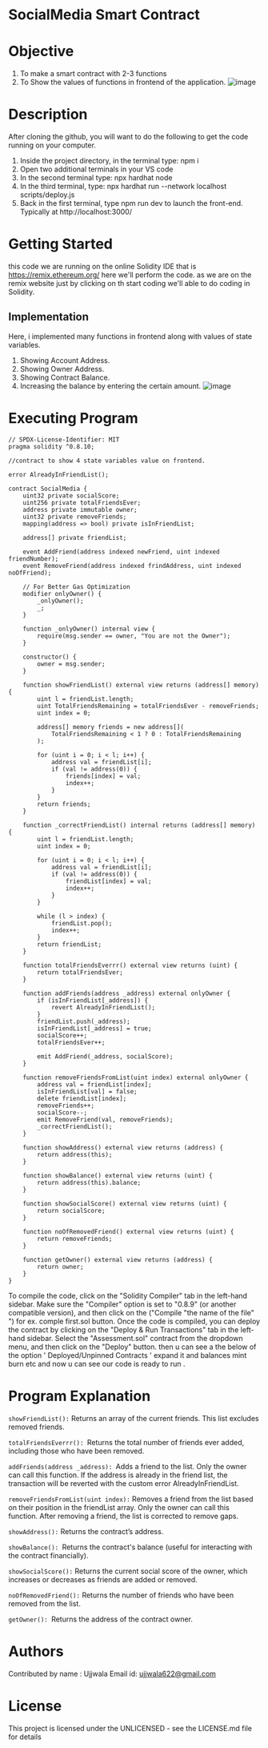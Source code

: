 # SocialMedia Smart Contract

# Objective
1. To make a smart contract with 2-3 functions
2. To Show the values of functions in frontend of the application.
![image](https://github.com/user-attachments/assets/8eaef8db-07f1-4ce2-9da9-d76a45e6d399)

# Description 
After cloning the github, you will want to do the following to get the code running on your computer.
1. Inside the project directory, in the terminal type: npm i
2. Open two additional terminals in your VS code
3. In the second terminal type: npx hardhat node
4. In the third terminal, type: npx hardhat run --network localhost scripts/deploy.js
5. Back in the first terminal, type npm run dev to launch the front-end.
Typically at http://localhost:3000/

# Getting Started
this code we are running on the online Solidity IDE that is https://remix.ethereum.org/ here we'll perform the code. as we are on the remix website just by clicking on th start coding we'll able to do coding in Solidity.

## Implementation
Here, i implemented many functions in frontend along with values of state variables.
1. Showing Account Address.
2. Showing Owner Address.
3. Showing Contract Balance.
4. Increasing the balance by entering the certain amount.
![image](https://github.com/user-attachments/assets/d1961533-0a1b-4e3a-9223-284824a2e7a4)

# Executing Program
```
// SPDX-License-Identifier: MIT
pragma solidity ^0.8.10;

//contract to show 4 state variables value on frontend.

error AlreadyInFriendList();

contract SocialMedia {
    uint32 private socialScore;
    uint256 private totalFriendsEver;
    address private immutable owner;
    uint32 private removeFriends;
    mapping(address => bool) private isInFriendList;

    address[] private friendList;

    event AddFriend(address indexed newFriend, uint indexed friendNumber);
    event RemoveFriend(address indexed frindAddress, uint indexed noOfFriend);

    // For Better Gas Optimization
    modifier onlyOwner() {
        _onlyOwner();
        _;
    }

    function _onlyOwner() internal view {
        require(msg.sender == owner, "You are not the Owner");
    }

    constructor() {
        owner = msg.sender;
    }

    function showFriendList() external view returns (address[] memory) {
        uint l = friendList.length;
        uint TotalFriendsRemaining = totalFriendsEver - removeFriends;
        uint index = 0;

        address[] memory friends = new address[](
            TotalFriendsRemaining < 1 ? 0 : TotalFriendsRemaining
        );

        for (uint i = 0; i < l; i++) {
            address val = friendList[i];
            if (val != address(0)) {
                friends[index] = val;
                index++;
            }
        }
        return friends;
    }

    function _correctFriendList() internal returns (address[] memory) {
        uint l = friendList.length;
        uint index = 0;

        for (uint i = 0; i < l; i++) {
            address val = friendList[i];
            if (val != address(0)) {
                friendList[index] = val;
                index++;
            }
        }

        while (l > index) {
            friendList.pop();
            index++;
        }
        return friendList;
    }

    function totalFriendsEverrr() external view returns (uint) {
        return totalFriendsEver;
    }

    function addFriends(address _address) external onlyOwner {
        if (isInFriendList[_address]) {
            revert AlreadyInFriendList();
        }
        friendList.push(_address);
        isInFriendList[_address] = true;
        socialScore++;
        totalFriendsEver++;

        emit AddFriend(_address, socialScore);
    }

    function removeFriendsFromList(uint index) external onlyOwner {
        address val = friendList[index];
        isInFriendList[val] = false;
        delete friendList[index];
        removeFriends++;
        socialScore--;
        emit RemoveFriend(val, removeFriends);
        _correctFriendList();
    }

    function showAddress() external view returns (address) {
        return address(this);
    }

    function showBalance() external view returns (uint) {
        return address(this).balance;
    }

    function showSocialScore() external view returns (uint) {
        return socialScore;
    }

    function noOfRemovedFriend() external view returns (uint) {
        return removeFriends;
    }

    function getOwner() external view returns (address) {
        return owner;
    }
}
```
To compile the code, click on the "Solidity Compiler" tab in the left-hand sidebar. Make sure the "Compiler" option is set to "0.8.9" (or another compatible version), and then click on the ("Compile "the name of the file" ") for ex. comple first.sol button. Once the code is compiled, you can deploy the contract by clicking on the "Deploy & Run Transactions" tab in the left-hand sidebar. Select the "Assessment.sol" contract from the dropdown menu, and then click on the "Deploy" button. then u can see a the below of the option ' Deployed/Unpinned Contracts ' expand it and balances mint burn etc and now u can see our code is ready to run .

# Program Explanation

```showFriendList():``` Returns an array of the current friends. This list excludes removed friends.

```totalFriendsEverrr(): ```Returns the total number of friends ever added, including those who have been removed.

```addFriends(address _address): ```Adds a friend to the list. Only the owner can call this function. If the address is already in the friend list, the transaction will be reverted with the custom error AlreadyInFriendList.

```removeFriendsFromList(uint index):``` Removes a friend from the list based on their position in the friendList array. Only the owner can call this function. After removing a friend, the list is corrected to remove gaps.

```showAddress():``` Returns the contract’s address.

```showBalance(): ```Returns the contract's balance (useful for interacting with the contract financially).

```showSocialScore():``` Returns the current social score of the owner, which increases or decreases as friends are added or removed.

```noOfRemovedFriend():``` Returns the number of friends who have been removed from the list.

```getOwner(): ```Returns the address of the contract owner.


# Authors
Contributed by name : Ujjwala Email id: ujjwala622@gmail.com

# License
This project is licensed under the UNLICENSED - see the LICENSE.md file for details



